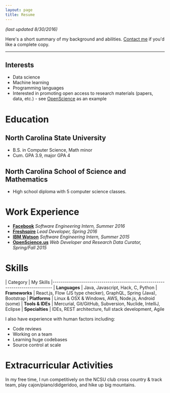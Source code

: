 ```yaml
---
layout: page
title: Resume
---
```


*(last updated 8/30/2016)*

Here's a short summary of my background and abilities.
[Contact me](/contact) if you'd like a complete copy.

<hr>

## Interests

 * Data science
 * Machine learning
 * Programming languages
 * Interested in promoting open access to research materials (papers, data, etc.) - see [OpenScience](http://openscience.us) as an example


# Education

## **North Carolina State University**
 * B.S. in Computer Science, Math minor
 * Cum. GPA 3.9, major GPA 4

## **North Carolina School of Science and Mathematics**
 * High school diploma with 5 computer science classes.

# Work Experience

 * **[Facebook](https://github.com/facebook/nuclide)** *Software Engineering Intern, Summer 2016*
 * **[Freshspire](http://www.getfreshspired.com/)** *Lead Developer, Spring 2016*
 * **[IBM Watson](https://www.ibm.com/smarterplanet/us/en/ibmwatson/)** *Software Engineering Intern, Summer 2015*
 * **[OpenScience.us](http://openscience.us/)** *Web Developer and Research Data Curator, Spring/Fall 2015*

# Skills

| Category          | My Skills
|------------------------------------------------------------------------------
| **Languages**     | Java, Javascript, Hack, C, Python
| **Frameworks**    | React.js, Flow (JS type checker), GraphQL, Spring (Java), Bootstrap
| **Platforms**     | Linux & OSX & Windows, AWS, Node.js, Android (some)
| **Tools & IDEs**  | Mercurial, Git/GitHub, Subversion, Nuclide, IntelliJ, Eclipse
| **Specialties**   | IDEs, REST architecture, full stack development, Agile

I also have experience with human factors including: 

 * Code reviews
 * Working on a team
 * Learning huge codebases
 * Source control at scale


# Extracurricular Activities

In my free time, I run competitively on the NCSU club cross country & track team, play cajon/piano/didgeridoo, and hike up big mountains.
